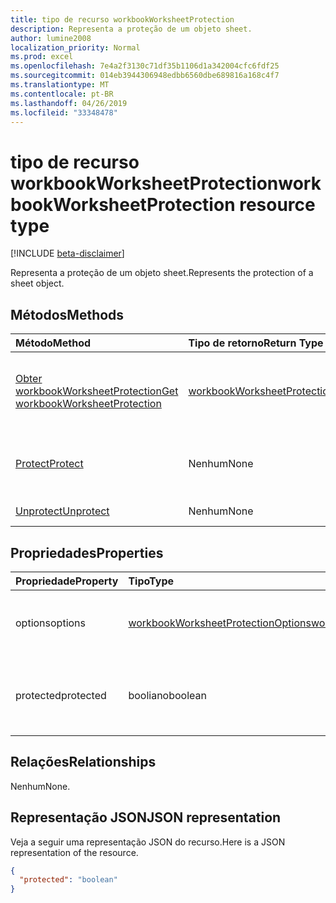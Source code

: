 ```yaml
---
title: tipo de recurso workbookWorksheetProtection
description: Representa a proteção de um objeto sheet.
author: lumine2008
localization_priority: Normal
ms.prod: excel
ms.openlocfilehash: 7e4a2f3130c71df35b1106d1a342004cfc6fdf25
ms.sourcegitcommit: 014eb3944306948edbb6560dbe689816a168c4f7
ms.translationtype: MT
ms.contentlocale: pt-BR
ms.lasthandoff: 04/26/2019
ms.locfileid: "33348478"
---
```

# <a name="workbookworksheetprotection-resource-type"></a><span data-ttu-id="703c6-103">tipo de recurso workbookWorksheetProtection</span><span class="sxs-lookup"><span data-stu-id="703c6-103">workbookWorksheetProtection resource type</span></span>

[!INCLUDE [beta-disclaimer](../../includes/beta-disclaimer.md)]

<span data-ttu-id="703c6-104">Representa a proteção de um objeto sheet.</span><span class="sxs-lookup"><span data-stu-id="703c6-104">Represents the protection of a sheet object.</span></span>


## <a name="methods"></a><span data-ttu-id="703c6-105">Métodos</span><span class="sxs-lookup"><span data-stu-id="703c6-105">Methods</span></span>

| <span data-ttu-id="703c6-106">Método</span><span class="sxs-lookup"><span data-stu-id="703c6-106">Method</span></span>           | <span data-ttu-id="703c6-107">Tipo de retorno</span><span class="sxs-lookup"><span data-stu-id="703c6-107">Return Type</span></span>    |<span data-ttu-id="703c6-108">Descrição</span><span class="sxs-lookup"><span data-stu-id="703c6-108">Description</span></span>|
|:---------------|:--------|:----------|
|[<span data-ttu-id="703c6-109">Obter workbookWorksheetProtection</span><span class="sxs-lookup"><span data-stu-id="703c6-109">Get workbookWorksheetProtection</span></span>](../api/worksheetprotection-get.md) | [<span data-ttu-id="703c6-110">workbookWorksheetProtection</span><span class="sxs-lookup"><span data-stu-id="703c6-110">workbookWorksheetProtection</span></span>](workbookworksheetprotection.md) |<span data-ttu-id="703c6-111">Leia as propriedades e os relacionamentos do objeto workbookWorksheetProtection.</span><span class="sxs-lookup"><span data-stu-id="703c6-111">Read properties and relationships of workbookWorksheetProtection object.</span></span>|
|[<span data-ttu-id="703c6-112">Protect</span><span class="sxs-lookup"><span data-stu-id="703c6-112">Protect</span></span>](../api/worksheetprotection-protect.md)|<span data-ttu-id="703c6-113">Nenhum</span><span class="sxs-lookup"><span data-stu-id="703c6-113">None</span></span>|<span data-ttu-id="703c6-p101">Protege uma planilha. Gera uma exceção se a planilha estiver protegida.</span><span class="sxs-lookup"><span data-stu-id="703c6-p101">Protect a worksheet. It throws if the worksheet has been protected.</span></span>|
|[<span data-ttu-id="703c6-116">Unprotect</span><span class="sxs-lookup"><span data-stu-id="703c6-116">Unprotect</span></span>](../api/worksheetprotection-unprotect.md)|<span data-ttu-id="703c6-117">Nenhum</span><span class="sxs-lookup"><span data-stu-id="703c6-117">None</span></span>|<span data-ttu-id="703c6-118">Desprotege uma planilha.</span><span class="sxs-lookup"><span data-stu-id="703c6-118">Unprotect a worksheet</span></span>|

## <a name="properties"></a><span data-ttu-id="703c6-119">Propriedades</span><span class="sxs-lookup"><span data-stu-id="703c6-119">Properties</span></span>
| <span data-ttu-id="703c6-120">Propriedade</span><span class="sxs-lookup"><span data-stu-id="703c6-120">Property</span></span>     | <span data-ttu-id="703c6-121">Tipo</span><span class="sxs-lookup"><span data-stu-id="703c6-121">Type</span></span>   |<span data-ttu-id="703c6-122">Descrição</span><span class="sxs-lookup"><span data-stu-id="703c6-122">Description</span></span>|
|:---------------|:--------|:----------|
|<span data-ttu-id="703c6-123">options</span><span class="sxs-lookup"><span data-stu-id="703c6-123">options</span></span>|[<span data-ttu-id="703c6-124">workbookWorksheetProtectionOptions</span><span class="sxs-lookup"><span data-stu-id="703c6-124">workbookWorksheetProtectionOptions</span></span>](workbookworksheetprotectionoptions.md)|<span data-ttu-id="703c6-125">Opções de proteção da planilha.</span><span class="sxs-lookup"><span data-stu-id="703c6-125">Sheet protection options.</span></span> <span data-ttu-id="703c6-126">Somente leitura.</span><span class="sxs-lookup"><span data-stu-id="703c6-126">Read-only.</span></span>|
|<span data-ttu-id="703c6-127">protected</span><span class="sxs-lookup"><span data-stu-id="703c6-127">protected</span></span>|<span data-ttu-id="703c6-128">booliano</span><span class="sxs-lookup"><span data-stu-id="703c6-128">boolean</span></span>|<span data-ttu-id="703c6-p103">Indica se a planilha está protegida.  Somente leitura.</span><span class="sxs-lookup"><span data-stu-id="703c6-p103">Indicates if the worksheet is protected.  Read-only.</span></span>|

## <a name="relationships"></a><span data-ttu-id="703c6-131">Relações</span><span class="sxs-lookup"><span data-stu-id="703c6-131">Relationships</span></span>
<span data-ttu-id="703c6-132">Nenhum</span><span class="sxs-lookup"><span data-stu-id="703c6-132">None.</span></span>

## <a name="json-representation"></a><span data-ttu-id="703c6-133">Representação JSON</span><span class="sxs-lookup"><span data-stu-id="703c6-133">JSON representation</span></span>

<span data-ttu-id="703c6-134">Veja a seguir uma representação JSON do recurso.</span><span class="sxs-lookup"><span data-stu-id="703c6-134">Here is a JSON representation of the resource.</span></span>

<!-- {
  "blockType": "resource",
  "optionalProperties": [
    "options"
  ],
  "@odata.type": "microsoft.graph.workbookWorksheetProtection"
}-->

```json
{
  "protected": "boolean"
}

```

<!-- uuid: 8fcb5dbc-d5aa-4681-8e31-b001d5168d79
2015-10-25 14:57:30 UTC -->
<!--
{
  "type": "#page.annotation",
  "description": "workbookWorksheetProtection resource",
  "keywords": "",
  "section": "documentation",
  "tocPath": "",
  "suppressions": []
}
-->
